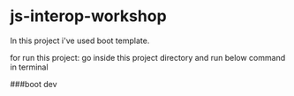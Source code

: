 # js-interop-workshop

In this project i've used boot template.

  for run this project: go inside this project directory and run below command in terminal
  
  ###boot dev
